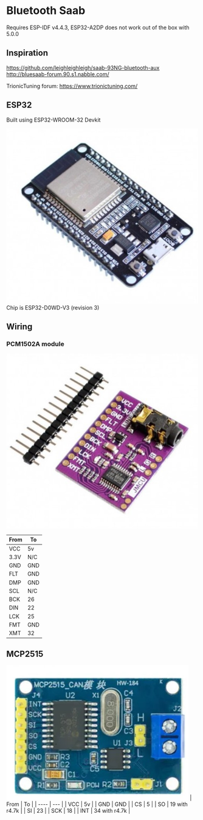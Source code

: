 # Bluetooth Saab

Requires ESP-IDF v4.4.3, ESP32-A2DP does not work out of the box with 5.0.0

## Inspiration

https://github.com/leighleighleigh/saab-93NG-bluetooth-aux
http://bluesaab-forum.90.s1.nabble.com/

TrionicTuning forum: https://www.trionictuning.com/


## ESP32
Built using ESP32-WROOM-32 Devkit

![ESP32-WROOM](esp32-wroom.jpg)
Chip is ESP32-D0WD-V3 (revision 3)

## Wiring

### PCM1502A module

![PCM5102A DAC SOUND CARD BOARD PHAT 3.5MM STEREO JACK 24 BITS 199,00 kr](i2s.jpg)

| From | To  |
| ---- | --- |
| VCC  | 5v  |
| 3.3V | N/C |
| GND  | GND |
| FLT  | GND |
| DMP  | GND |
| SCL  | N/C |
| BCK  | 26  |
| DIN  | 22  |
| LCK  | 25  |
| FMT  | GND |
| XMT  | 32  |

## MCP2515

![MCP2515 CAN Bus Module Board TJA1050 Receiver SPI](mcp2515.jpg)
| From | To  |
| ---- | --- |
| VCC  | 5v  |
| GND  | GND |
| CS   | 5   |
| SO   | 19 with r4.7k |
| SI   | 23  |
| SCK  | 18  |
| INT  | 34 with r4.7k |
